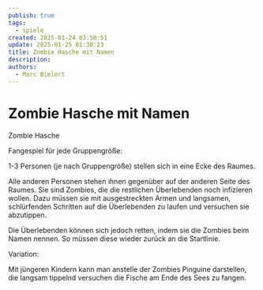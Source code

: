 ```yaml
---
publish: true
tags:
  - spiele
created: 2025-01-24 03:50:51
update: 2025-01-25 01:30:23
title: Zombie Hasche mit Namen
description: 
authors:
  - Marc Bielert
---
```


# Zombie Hasche mit Namen

Zombie Hasche

Fangespiel für jede Gruppengröße:

1-3 Personen (je nach Gruppengröße) stellen sich in eine Ecke des Raumes.

Alle anderen Personen stehen ihnen gegenüber auf der anderen Seite des Raumes. Sie sind Zombies, die die restlichen Überlebenden noch infizieren wollen. Dazu müssen sie mit ausgestreckten Armen und langsamen, schlürfenden Schritten auf die Überlebenden zu laufen und versuchen sie abzutippen.

Die Überlebenden können sich jedoch retten, indem sie die Zombies beim Namen nennen. So müssen diese wieder zurück an die Startlinie.

Variation:

Mit jüngeren Kindern kann man anstelle der Zombies Pinguine darstellen, die langsam tippelnd versuchen die Fische am Ende des Sees zu fangen.

